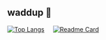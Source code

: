 ## waddup 👋

[![Top Langs](https://github-readme-stats.vercel.app/api/top-langs/?username=seyhankhan&langs_count=10&layout=compact&theme=algolia)](https://github.com/seyhankhan)
&nbsp;&nbsp;&nbsp;
[![Readme Card](https://github-readme-stats.vercel.app/api/pin/?username=seyhankhan&repo=nearby-nhs-vaccine-appt-finder&theme=algolia)](https://github.com/seyhankhan/nearby-nhs-vaccine-appt-finder)
